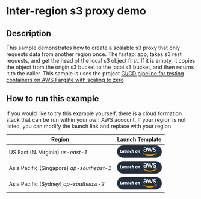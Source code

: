 # Inter-region s3 proxy demo


## Description
This sample demonstrates how to create a scalable s3 proxy that only requests data from another region once. 
The fastapi app, takes s3 rest requests, and get the head of the local s3 object first. If it is empty, it copies
the object from the origin s3 bucket to the local s3 bucket, and then returns it to the caller. This sample is uses the project [CI/CD pipeline for testing containers on AWS Fargate with scaling to zero](https://aws.amazon.com/blogs/containers/ci-cd-pipeline-for-testing-containers-on-aws-fargate-with-scaling-to-zero/)

## How to run this example

If you would like to try this example yourself, there is a cloud formation stack that can be run within your own AWS account. If your region is not listed, you can modify the launch link and replace with your region.

| Region | Launch Template |
|-|-|
| US East (N. Virginia) *us-east-1* |[![us-east-1 Cloud Formation Template](./images/deploy-to-aws.png)](https://console.aws.amazon.com/cloudformation/home?region=us-east-1#/stacks/new?stackName=inter-region-s3-proxy&templateURL=https://s3.amazonaws.com/aws-wwps-apj-iss-public-samples/inter-region-s3-proxy/aws-autostart-pipeline.yaml)|
| Asia Pacific (Singapore) *ap-southeast-1* |[![ap-southeast-1 Cloud Formation Template](./images/deploy-to-aws.png)](https://console.aws.amazon.com/cloudformation/home?region=ap-southeast-1#/stacks/new?stackName=inter-region-s3-proxy&templateURL=https://s3.amazonaws.com/aws-wwps-apj-iss-public-samples/inter-region-s3-proxy/aws-autostart-pipeline.yaml)|
| Asia Pacific (Sydney) *ap-southeast-2* |[![ap-southeast-2 Cloud Formation Template](./images/deploy-to-aws.png)](https://console.aws.amazon.com/cloudformation/home?region=ap-southeast-2#/stacks/new?stackName=inter-region-s3-proxy&templateURL=https://s3.amazonaws.com/aws-wwps-apj-iss-public-samples/inter-region-s3-proxy/aws-autostart-pipeline.yaml)